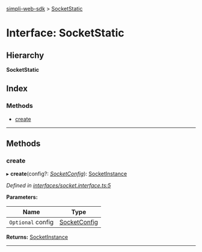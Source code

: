 [simpli-web-sdk](../README.md) > [SocketStatic](../interfaces/socketstatic.md)

# Interface: SocketStatic

## Hierarchy

**SocketStatic**

## Index

### Methods

* [create](socketstatic.md#create)

---

## Methods

<a id="create"></a>

###  create

▸ **create**(config?: *[SocketConfig](socketconfig.md)*): [SocketInstance](socketinstance.md)

*Defined in [interfaces/socket.interface.ts:5](https://github.com/simplitech/simpli-web-sdk/blob/4ed922b/src/interfaces/socket.interface.ts#L5)*

**Parameters:**

| Name | Type |
| ------ | ------ |
| `Optional` config | [SocketConfig](socketconfig.md) |

**Returns:** [SocketInstance](socketinstance.md)

___

